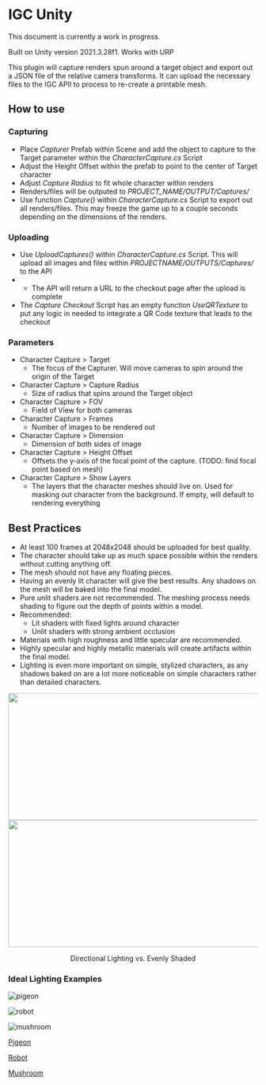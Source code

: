 # IGC Unity
This document is currently a work in progress.

Built on Unity version 2021.3.28f1. Works with URP

This plugin will capture renders spun around a target object and export out a JSON file of the relative camera transforms. It can upload the necessary files to the IGC APII to process to re-create a printable mesh.

## How to use
### Capturing
* Place *Capturer* Prefab within Scene and add the object to capture to the Target parameter within the _CharacterCapture.cs_ Script
* Adjust the Height Offset within the prefab to point to the center of Target character
* Adjust _Capture Radius_ to fit whole character within renders
* Renders/files will be outputed to *PROJECT_NAME/OUTPUT/Captures/*
* Use function *Capture()* within *CharacterCapture.cs* Script to export out all renders/files. This may freeze the game up to a couple seconds depending on the dimensions of the renders.
### Uploading
* Use *UploadCaptures()* within *CharacterCapture.cs* Script. This will upload all images and files within *PROJECTNAME/OUTPUTS/Captures/* to the API
* * The API will return a URL to the checkout page after the upload is complete
* The *Capture Checkout* Script has an empty function *UseQRTexture* to put any logic in needed to integrate a QR Code texture that leads to the checkout

### Parameters
* Character Capture > Target
    * The focus of the Capturer. Will move cameras to spin around the origin of the Target
* Character Capture > Capture Radius
    * Size of radius that spins around the Target object
* Character Capture > FOV
    * Field of View for both cameras
* Character Capture > Frames
    * Number of images to be rendered out
* Character Capture > Dimension
    * Dimension of both sides of image
* Character Capture > Height Offset
    * Offsets the y-axis of the focal point of the capture. (TODO: find focal point based on mesh)
* Character Capture > Show Layers
    * The layers that the character meshes should live on. Used for masking out character from the background. If empty, will default to rendering everything

## Best Practices
* At least 100 frames at 2048x2048 should be uploaded for best quality.
* The character should take up as much space possible within the renders without cutting anything off.
* The mesh should not have any floating pieces.
* Having an evenly lit character will give the best results. Any shadows on the mesh will be baked into the final model.
* Pure unlit shaders are not recommended. The meshing process needs shading to figure out the depth of points within a model.
* Recommended:
    * Lit shaders with fixed lights around character
    * Unlit shaders with strong ambient occlusion
* Materials with high roughness and little specular are recommended.
* Highly specular and highly metallic materials will create artifacts within the final model.
* Lighting is even more important on simple, stylized characters, as any shadows baked on are a lot more noticeable on simple characters rather than detailed characters.

<p align="center">
<img src="https://github.com/In-Game-Collectables/IGC_UE4/assets/35625367/e018ec43-adc9-499a-93c0-48ae76b465e7" width="512" height="256">
<img src="https://github.com/In-Game-Collectables/IGC_UE4/assets/35625367/3025d1d8-fd54-4fff-b602-1d2a4935f81f" width="512" height="256">
 <p align="center">Directional Lighting vs. Evenly Shaded</p>
</p>

### Ideal Lighting Examples
<p align="center">
 
![pigeon](https://github.com/In-Game-Collectables/IGC_UE4/assets/35625367/0de3ea1d-7b58-44ab-aae1-a9b133c3b298)

![robot](https://github.com/In-Game-Collectables/IGC_UE4/assets/35625367/011f8c02-86a3-467d-bde5-a02fbf65b6ba)

![mushroom](https://github.com/In-Game-Collectables/IGC_UE4/assets/35625367/6c4fd85a-ff61-4e3e-ad42-46d6b329a899)

</p>

[Pigeon](https://sketchfab.com/3d-models/pigeon-quirky-series-e607ed34d37d433496d5a557c8230b28)

[Robot](https://sketchfab.com/3d-models/robot-4-b0c5f2f5ac04402dad029d6516d706b9)

[Mushroom](https://sketchfab.com/3d-models/cuute-mushroom-ffc370ddc6d542d590b9f503d0892ce0)
